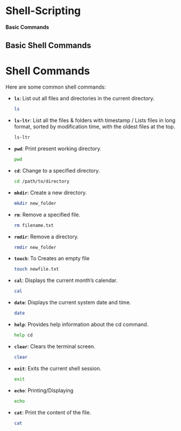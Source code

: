 # Shell-Scripting
**Basic  Commands**

## Basic Shell Commands

# Shell Commands

Here are some common shell commands:

- **`ls`**: List out all files and directories in the current directory.
    ```bash
    ls
    ```
- **`ls-ltr`**: List all the files & folders with timestamp / Lists files in long format, sorted by modification time, with the oldest files at the top.
    ```bash
    ls-ltr
    ```
- **`pwd`**: Print present working directory.
    ```bash
    pwd
    ```
- **`cd`**: Change to a specified directory.
    ```bash
    cd /path/to/directory
    ```
- **`mkdir`**: Create a new directory.
    ```bash
    mkdir new_folder
    ```
- **`rm`**: Remove a specified file.
    ```bash
    rm filename.txt
    ```
- **`rmdir`**: Remove a directory.
    ```bash
    rmdir new_folder
    ```
- **`touch`**: To Creates an empty file
    ```bash
    touch newfile.txt
    ```
- **`cal`**: Displays the current month’s calendar.
    ```bash
    cal
    ```
- **`date`**: Displays the current system date and time.
    ```bash
    date
    ```
- **`help`**: Provides help information about the cd command.
    ```bash
    help cd
    ```
- **`clear`**: Clears the terminal screen.
    ```bash
    clear
    ```
- **`exit`**: Exits the current shell session.
    ```bash
    exit
    ```
- **`echo`**: Printing/Displaying
    ```bash
    echo
    ```
- **`cat`**: Print the content of the file.
    ```bash
    cat
    ```
  
